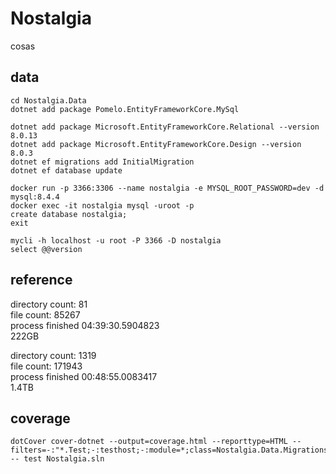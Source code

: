 # Nostalgia 

cosas

## data

    cd Nostalgia.Data
    dotnet add package Pomelo.EntityFrameworkCore.MySql

    dotnet add package Microsoft.EntityFrameworkCore.Relational --version 8.0.13
    dotnet add package Microsoft.EntityFrameworkCore.Design --version 8.0.3
    dotnet ef migrations add InitialMigration
    dotnet ef database update

    docker run -p 3366:3306 --name nostalgia -e MYSQL_ROOT_PASSWORD=dev -d mysql:8.4.4
    docker exec -it nostalgia mysql -uroot -p
    create database nostalgia;
    exit

    mycli -h localhost -u root -P 3366 -D nostalgia
    select @@version

## reference

directory count: 81  
file count: 85267  
process finished 04:39:30.5904823      
222GB  

directory count: 1319  
file count: 171943  
process finished 00:48:55.0083417  
1.4TB  

## coverage

    dotCover cover-dotnet --output=coverage.html --reporttype=HTML --filters=-:"*.Test;-:testhost;-:module=*;class=Nostalgia.Data.Migrations.*" -- test Nostalgia.sln